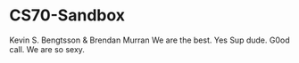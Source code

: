 # CS70-Sandbox
Kevin S. Bengtsson &amp; Brendan Murran
We are the best. Yes
Sup dude.
G0od call.
We are so sexy.